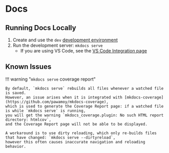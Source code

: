 # Docs

## Running Docs Locally

1. Create and use the `dev` [development environment](./contributing.md#tox-development-environments)
2. Run the development server: `mkdocs serve`
    - If you are using VS Code, see the [VS Code Integration page](./vscode.md#docs)

## Known Issues

!!! warning "`mkdocs serve` coverage report"

    By default, `mkdocs serve` rebuilds all files whenever a watched file is saved.
    However, an issue arises when it is integrated with [mkdocs-coverage](https://github.com/pawamoy/mkdocs-coverage),
    which is used to generate the Coverage Report page: if a watched file is while `mkdocs serve` is running,
    you will get the warning `mkdocs_coverage.plugin: No such HTML report directory: htmlcov`,
    and the Coverage Report page will not be able to be displayed.

    A workaround is to use dirty reloading, which only re-builds files that have changed: `mkdocs serve --dirtyreload`,
    however this often causes inaccurate navigation and reloading behavior.
